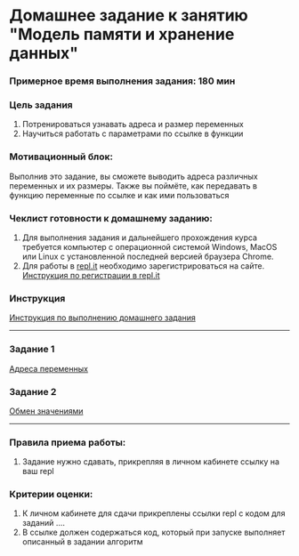 # Домашнее задание к занятию "Модель памяти и хранение данных"

### Примерное время выполнения задания: 180 мин

### Цель задания

1. Потренироваться узнавать адреса и размер переменных
2. Научиться работать с параметрами по ссылке в функции

### Мотивационный блок:

Выполнив это задание, вы сможете выводить адреса различных переменных и их размеры. Также вы поймёте, как передавать в функцию переменные по ссылке и как ими пользоваться

### Чеклист готовности к домашнему заданию:

1. Для выполнения задания и дальнейшего прохождения курса требуется компьютер с операционной системой Windows, MacOS или Linux с установленной последней версией браузера Chrome.
2. Для работы в [repl.it](https://repl.it/) необходимо зарегистрироваться на сайте. [Инструкция по регистрации в repl.it](https://github.com/netology-code/cpps-homeworks/tree/main/common/replit)

### Инструкция

[Инструкция по выполнению домашнего задания](https://github.com/netology-code/cpps-homeworks/blob/main/common/readme.md)

------

### Задание 1

[Адреса переменных](01)

### Задание 2

[Обмен значениями](02)

------

### Правила приема работы:

1. Задание нужно сдавать, прикрепляя в личном кабинете ссылку на ваш repl

### Критерии оценки:

1. К личном кабинете для сдачи прикреплены ссылки repl с кодом для заданий ....
2. В ссылке должен содержаться код, который при запуске выполняет описанный в задании алгоритм


